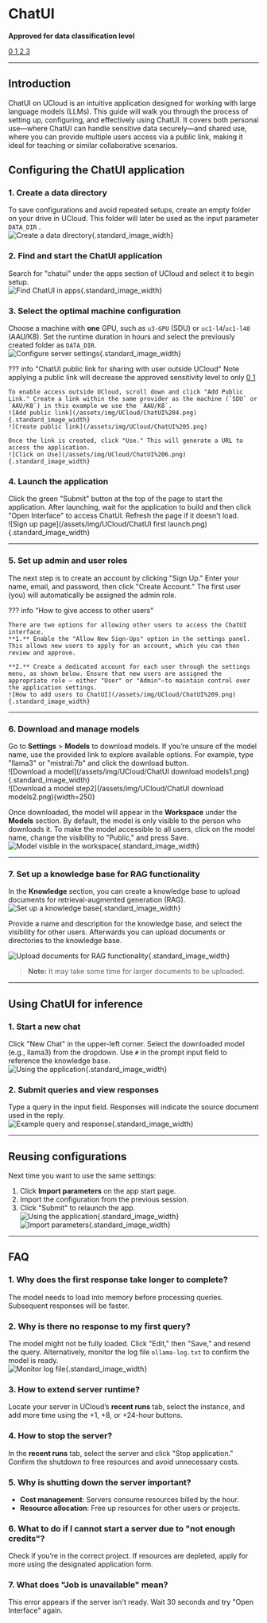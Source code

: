 # ChatUI 
    
**Approved for data classification level**

<a href="https://www.security.aau.dk/data-classification" target="_blank" class="icon-container">
    <span class="icon level-0" title="Approved for public data">0</span>
    <span class="icon level-1" title="Approved for internal data">1</span>
    <span class="icon level-2" title="Approved for confidential data">2</span>
    <span class="icon level-3" title="Approved for strictly confidential data">3</span>
</a>

---

## Introduction  
ChatUI on UCloud is an intuitive application designed for working with large language models (LLMs). This guide will walk you through the process of setting up, configuring, and effectively using ChatUI. It covers both personal use—where ChatUI can handle sensitive data securely—and shared use, where you can provide multiple users access via a public link, making it ideal for teaching or similar collaborative scenarios.

## Configuring the ChatUI application  

### 1. Create a data directory  
To save configurations and avoid repeated setups, create an empty folder on your drive in UCloud. This folder will later be used as the input parameter `DATA_DIR` .  
![Create a data directory](/assets/img/UCloud/ChatUI%201.png){.standard_image_width}

### 2. Find and start the ChatUI application  
Search for "chatui" under the apps section of UCloud and select it to begin setup.  
![Find ChatUI in apps](/assets/img/UCloud/ChatUI%202.png){.standard_image_width}
 
### 3. Select the optimal machine configuration  
Choose a machine with **one** GPU, such as `u3-GPU` (SDU) or `uc1-l4`/`uc1-l40` (AAU/K8). Set the runtime duration in hours and select the previously created folder as `DATA_DIR`.  
![Configure server settings](/assets/img/UCloud/ChatUI%203.png){.standard_image_width}

??? info "ChatUI public link for sharing with user outside UCloud"
    Note applying a public link will decrease the approved sensitivity level to only 
    <a href="https://www.security.aau.dk/data-classification" target="_blank" class="icon-container">
    <span class="icon level-0" title="Approved for public data">0</span>
    <span class="icon level-1" title="Approved for internal data">1</span>
    </a>


    To enable access outside UCloud, scroll down and click "Add Public Link." Create a link within the same provider as the machine (`SDU` or `AAU/K8`) in this example we use the `AAU/K8`. 
    ![Add public link](/assets/img/UCloud/ChatUI%204.png){.standard_image_width}
    ![Create public link](/assets/img/UCloud/ChatUI%205.png)

    Once the link is created, click "Use." This will generate a URL to access the application.  
    ![Click on Use](/assets/img/UCloud/ChatUI%206.png){.standard_image_width}

### 4. Launch the application  
Click the green "Submit" button at the top of the page to start the application. After launching, wait for the application to build and then click "Open Interface" to access ChatUI. Refresh the page if it doesn't load.  
![Sign up page](/assets/img/UCloud/ChatUI first launch.png){.standard_image_width}

---

### 5. Set up admin and user roles
The next step is to create an account by clicking "Sign Up." Enter your name, email, and password, then click "Create Account." The first user (you) will automatically be assigned the admin role. 

??? info "How to give access to other users"

    There are two options for allowing other users to access the ChatUI interface.
    **1.** Enable the "Allow New Sign-Ups" option in the settings panel. This allows new users to apply for an account, which you can then review and approve.      
    
    **2.** Create a dedicated account for each user through the settings menu, as shown below. Ensure that new users are assigned the appropriate role — either "User" or "Admin"—to maintain control over the application settings.
    ![How to add users to ChatUI](/assets/img/UCloud/ChatUI%209.png){.standard_image_width}  

---

### 6. Download and manage models  
Go to **Settings** > **Models** to download models. If you’re unsure of the model name, use the provided link to explore available options. For example, type "llama3" or "mistral:7b" and click the download button.  
![Download a model](/assets/img/UCloud/ChatUI download models1.png){.standard_image_width}  
![Download a model step2](/assets/img/UCloud/ChatUI download models2.png){width=250}   

Once downloaded, the model will appear in the **Workspace** under the **Models** section. By default, the model is only visible to the person who downloads it. To make the model accessible to all users, click on the model name, change the visibility to "Public," and press Save. 
![Model visible in the workspace](/assets/img/UCloud/ChatUI%2012.png){.standard_image_width}

---

### 7. Set up a knowledge base for RAG functionality  
In the **Knowledge** section, you can create a knowledge base to upload documents for retrieval-augmented generation (RAG).  
![Set up a knowledge base](/assets/img/UCloud/ChatUI%2012a.png){.standard_image_width}

Provide a name and description for the knowledge base, and select the visibility for other users. Afterwards you can upload documents or directories to the knowledge base. 

![Upload documents for RAG functionality](/assets/img/UCloud/ChatUI%2013.png){.standard_image_width}
> **Note:** It may take some time for larger documents to be uploaded.
---

## Using ChatUI for inference  

### 1. Start a new chat  
Click "New Chat" in the upper-left corner. Select the downloaded model (e.g., llama3) from the dropdown. Use `#` in the prompt input field to reference the knowledge base.  
![Using the application](/assets/img/UCloud/ChatUI%2014.png){.standard_image_width}

### 2. Submit queries and view responses  
Type a query in the input field. Responses will indicate the source document used in the reply.  
![Example query and response](/assets/img/UCloud/ChatUI%2015.png){.standard_image_width}

<!-- Students can log in with their designated account to access the same models and knowledge bases. -->

---

## Reusing configurations  
Next time you want to use the same settings:  
1. Click **Import parameters** on the app start page.  
2. Import the configuration from the previous session.  
3. Click "Submit" to relaunch the app.  
![Using the application](/assets/img/UCloud/ChatUI%2016.png){.standard_image_width}  
![Import parameters](/assets/img/UCloud/ChatUI%2017.png){.standard_image_width}

---

## FAQ  

### 1. Why does the first response take longer to complete?  
The model needs to load into memory before processing queries. Subsequent responses will be faster.

### 2. Why is there no response to my first query?  
The model might not be fully loaded. Click "Edit," then "Save," and resend the query. Alternatively, monitor the log file `ollama-log.txt` to confirm the model is ready.  
![Monitor log file](/assets/img/UCloud/ChatUI%2018.png){.standard_image_width}

### 3. How to extend server runtime?  
Locate your server in UCloud’s **recent runs** tab, select the instance, and add more time using the +1, +8, or +24-hour buttons.

### 4. How to stop the server?  
In the **recent runs** tab, select the server and click "Stop application." Confirm the shutdown to free resources and avoid unnecessary costs.

### 5. Why is shutting down the server important?  
- **Cost management**: Servers consume resources billed by the hour.  
- **Resource allocation**: Free up resources for other users or projects.

### 6. What to do if I cannot start a server due to "not enough credits"?  
Check if you’re in the correct project. If resources are depleted, apply for more using the designated application form.

### 7. What does "Job is unavailable" mean?  
This error appears if the server isn't ready. Wait 30 seconds and try "Open Interface" again.

